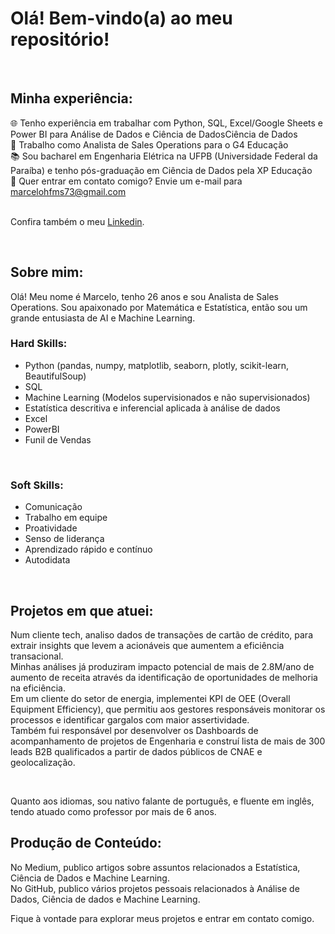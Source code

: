 # Olá! Bem-vindo(a) ao meu repositório!

<br>

## Minha experiência:

🌐 Tenho experiência em trabalhar com Python, SQL, Excel/Google Sheets e Power BI para Análise de Dados e Ciência de DadosCiência de Dados<br>
🎲 Trabalho como Analista de Sales Operations para o G4 Educação <br>
📚 Sou bacharel em Engenharia Elétrica na UFPB (Universidade Federal da Paraíba) e tenho pós-graduação em Ciência de Dados pela XP Educação <br>
📧 Quer entrar em contato comigo? Envie um e-mail para marcelohfms73@gmail.com <br>
<br>

Confira também o meu [Linkedin](https://www.linkedin.com/in/marcelo-hfms/).

<br>

## Sobre mim:

Olá! Meu nome é Marcelo, tenho 26 anos e sou Analista de Sales Operations. Sou apaixonado por Matemática e Estatística, então sou um grande entusiasta de AI e Machine Learning. <br>

### Hard Skills:

* Python (pandas, numpy, matplotlib, seaborn, plotly, scikit-learn, BeautifulSoup)
* SQL
* Machine Learning (Modelos supervisionados e não supervisionados)
* Estatística descritiva e inferencial aplicada à análise de dados
* Excel
* PowerBI
* Funil de Vendas
<br>

### Soft Skills:

* Comunicação
* Trabalho em equipe
* Proatividade
* Senso de liderança
* Aprendizado rápido e contínuo
* Autodidata
<br>

## Projetos em que atuei:

Num cliente tech, analiso dados de transações de cartão de crédito, para extrair insights que levem a acionáveis que aumentem a eficiência transacional. <br>
Minhas análises já produziram impacto potencial de mais de 2.8M/ano de aumento de receita através da identificação de oportunidades de melhoria na eficiência. <br>
Em um cliente do setor de energia, implementei KPI de OEE (Overall Equipment Efficiency), que permitiu aos gestores responsáveis monitorar os processos e identificar gargalos com maior assertividade. <br>
Também fui responsável por desenvolver os Dashboards de acompanhamento de projetos de Engenharia e construí lista de mais de 300 leads B2B qualificados a partir de dados públicos de CNAE e geolocalização.
<br>

<br>

Quanto aos idiomas, sou nativo falante de português, e fluente em inglês, tendo atuado como professor por mais de 6 anos.

## Produção de Conteúdo:
No Medium, publico artigos sobre assuntos relacionados a Estatística, Ciência de Dados e Machine Learning. <br>
No GitHub, publico vários projetos pessoais relacionados à Análise de Dados, Ciência de dados e Machine Learning.
<br>

Fique à vontade para explorar meus projetos e entrar em contato comigo.
